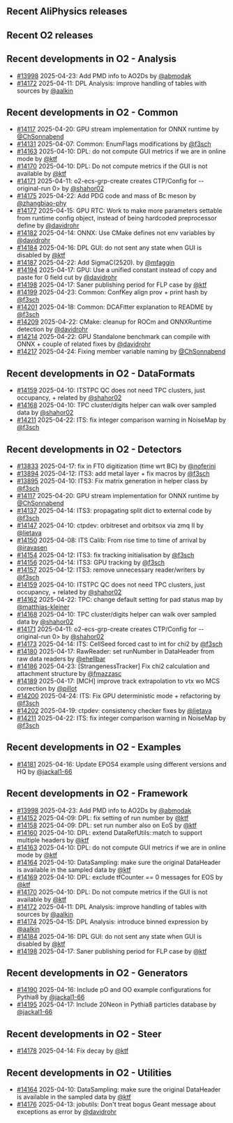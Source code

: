 ## Recent AliPhysics releases
## Recent O2 releases
## Recent developments in O2 - Analysis
- [\#13998](https://github.com/AliceO2Group/AliceO2/pull/13998) 2025-04-23: Add PMD info to AO2Ds by [@abmodak](https://github.com/abmodak)
- [\#14172](https://github.com/AliceO2Group/AliceO2/pull/14172) 2025-04-11: DPL Analysis: improve handling of tables with sources by [@aalkin](https://github.com/aalkin)
## Recent developments in O2 - Common
- [\#14117](https://github.com/AliceO2Group/AliceO2/pull/14117) 2025-04-20: GPU stream implementation for ONNX runtime by [@ChSonnabend](https://github.com/ChSonnabend)
- [\#14131](https://github.com/AliceO2Group/AliceO2/pull/14131) 2025-04-07: Common: EnumFlags modifications by [@f3sch](https://github.com/f3sch)
- [\#14163](https://github.com/AliceO2Group/AliceO2/pull/14163) 2025-04-10: DPL: do not compute GUI metrics if we are in online mode by [@ktf](https://github.com/ktf)
- [\#14170](https://github.com/AliceO2Group/AliceO2/pull/14170) 2025-04-10: DPL: Do not compute metrics if the GUI is not available by [@ktf](https://github.com/ktf)
- [\#14171](https://github.com/AliceO2Group/AliceO2/pull/14171) 2025-04-11: o2-ecs-grp-create creates CTP/Config for --original-run <run > 0>  by [@shahor02](https://github.com/shahor02)
- [\#14175](https://github.com/AliceO2Group/AliceO2/pull/14175) 2025-04-22: Add PDG code and mass of Bc meson by [@zhangbiao-phy](https://github.com/zhangbiao-phy)
- [\#14177](https://github.com/AliceO2Group/AliceO2/pull/14177) 2025-04-15: GPU RTC: Work to make more parameters settable from runtime config object, instead of being hardcoded preprocessor define by [@davidrohr](https://github.com/davidrohr)
- [\#14182](https://github.com/AliceO2Group/AliceO2/pull/14182) 2025-04-14: ONNX: Use CMake defines not env variables by [@davidrohr](https://github.com/davidrohr)
- [\#14184](https://github.com/AliceO2Group/AliceO2/pull/14184) 2025-04-16: DPL GUI: do not sent any state when GUI is disabled by [@ktf](https://github.com/ktf)
- [\#14187](https://github.com/AliceO2Group/AliceO2/pull/14187) 2025-04-22: Add SigmaC(2520). by [@mfaggin](https://github.com/mfaggin)
- [\#14194](https://github.com/AliceO2Group/AliceO2/pull/14194) 2025-04-17: GPU: Use a unified constant instead of copy and paste for 0 field cut by [@davidrohr](https://github.com/davidrohr)
- [\#14198](https://github.com/AliceO2Group/AliceO2/pull/14198) 2025-04-17: Saner publishing period for FLP case by [@ktf](https://github.com/ktf)
- [\#14199](https://github.com/AliceO2Group/AliceO2/pull/14199) 2025-04-23: Common: ConfKey align prov + print hash by [@f3sch](https://github.com/f3sch)
- [\#14201](https://github.com/AliceO2Group/AliceO2/pull/14201) 2025-04-18: Common: DCAFitter explanation to README by [@f3sch](https://github.com/f3sch)
- [\#14209](https://github.com/AliceO2Group/AliceO2/pull/14209) 2025-04-22: CMake: cleanup for ROCm and ONNXRuntime detection by [@davidrohr](https://github.com/davidrohr)
- [\#14214](https://github.com/AliceO2Group/AliceO2/pull/14214) 2025-04-22: GPU Standalone benchmark can compile with ONNX + couple of related fixes by [@davidrohr](https://github.com/davidrohr)
- [\#14217](https://github.com/AliceO2Group/AliceO2/pull/14217) 2025-04-24: Fixing member variable naming by [@ChSonnabend](https://github.com/ChSonnabend)
## Recent developments in O2 - DataFormats
- [\#14159](https://github.com/AliceO2Group/AliceO2/pull/14159) 2025-04-10: ITSTPC QC does not need TPC clusters, just occupancy, + related by [@shahor02](https://github.com/shahor02)
- [\#14168](https://github.com/AliceO2Group/AliceO2/pull/14168) 2025-04-10: TPC cluster/digits helper can walk over sampled data by [@shahor02](https://github.com/shahor02)
- [\#14211](https://github.com/AliceO2Group/AliceO2/pull/14211) 2025-04-22: ITS: fix integer comparison warning in NoiseMap by [@f3sch](https://github.com/f3sch)
## Recent developments in O2 - Detectors
- [\#13833](https://github.com/AliceO2Group/AliceO2/pull/13833) 2025-04-17: fix in FT0 digitization (time wrt BC) by [@noferini](https://github.com/noferini)
- [\#13894](https://github.com/AliceO2Group/AliceO2/pull/13894) 2025-04-12: ITS3: add metal layer + fix macros by [@f3sch](https://github.com/f3sch)
- [\#13895](https://github.com/AliceO2Group/AliceO2/pull/13895) 2025-04-10: ITS3: Fix matrix generation in helper class by [@f3sch](https://github.com/f3sch)
- [\#14117](https://github.com/AliceO2Group/AliceO2/pull/14117) 2025-04-20: GPU stream implementation for ONNX runtime by [@ChSonnabend](https://github.com/ChSonnabend)
- [\#14137](https://github.com/AliceO2Group/AliceO2/pull/14137) 2025-04-14: ITS3: propagating split dict to external code by [@f3sch](https://github.com/f3sch)
- [\#14147](https://github.com/AliceO2Group/AliceO2/pull/14147) 2025-04-10: ctpdev: orbitreset and orbitsox via zmq II by [@lietava](https://github.com/lietava)
- [\#14150](https://github.com/AliceO2Group/AliceO2/pull/14150) 2025-04-08: ITS Calib: From rise time to time of arrival by [@iravasen](https://github.com/iravasen)
- [\#14154](https://github.com/AliceO2Group/AliceO2/pull/14154) 2025-04-12: ITS3: fix tracking initialisation by [@f3sch](https://github.com/f3sch)
- [\#14156](https://github.com/AliceO2Group/AliceO2/pull/14156) 2025-04-14: ITS3: GPU tracking by [@f3sch](https://github.com/f3sch)
- [\#14157](https://github.com/AliceO2Group/AliceO2/pull/14157) 2025-04-12: ITS3: remove unnecessary reader/writers by [@f3sch](https://github.com/f3sch)
- [\#14159](https://github.com/AliceO2Group/AliceO2/pull/14159) 2025-04-10: ITSTPC QC does not need TPC clusters, just occupancy, + related by [@shahor02](https://github.com/shahor02)
- [\#14162](https://github.com/AliceO2Group/AliceO2/pull/14162) 2025-04-22: TPC: change default setting for pad status map by [@matthias-kleiner](https://github.com/matthias-kleiner)
- [\#14168](https://github.com/AliceO2Group/AliceO2/pull/14168) 2025-04-10: TPC cluster/digits helper can walk over sampled data by [@shahor02](https://github.com/shahor02)
- [\#14171](https://github.com/AliceO2Group/AliceO2/pull/14171) 2025-04-11: o2-ecs-grp-create creates CTP/Config for --original-run <run > 0>  by [@shahor02](https://github.com/shahor02)
- [\#14173](https://github.com/AliceO2Group/AliceO2/pull/14173) 2025-04-14: ITS: CellSeed forced cast to int for chi2 by [@f3sch](https://github.com/f3sch)
- [\#14180](https://github.com/AliceO2Group/AliceO2/pull/14180) 2025-04-17: RawReader: set runNumber in DataHeader from raw data readers by [@ehellbar](https://github.com/ehellbar)
- [\#14186](https://github.com/AliceO2Group/AliceO2/pull/14186) 2025-04-23: [StrangenessTracker] Fix chi2 calculation and attachment structure by [@fmazzasc](https://github.com/fmazzasc)
- [\#14189](https://github.com/AliceO2Group/AliceO2/pull/14189) 2025-04-17: [MCH] improve track extrapolation to vtx wo MCS correction by [@pillot](https://github.com/pillot)
- [\#14200](https://github.com/AliceO2Group/AliceO2/pull/14200) 2025-04-24: ITS: Fix GPU deterministic mode + refactoring by [@f3sch](https://github.com/f3sch)
- [\#14202](https://github.com/AliceO2Group/AliceO2/pull/14202) 2025-04-19: ctpdev: consistency checker fixes by [@lietava](https://github.com/lietava)
- [\#14211](https://github.com/AliceO2Group/AliceO2/pull/14211) 2025-04-22: ITS: fix integer comparison warning in NoiseMap by [@f3sch](https://github.com/f3sch)
## Recent developments in O2 - Examples
- [\#14181](https://github.com/AliceO2Group/AliceO2/pull/14181) 2025-04-16: Update EPOS4 example using different versions and HQ by [@jackal1-66](https://github.com/jackal1-66)
## Recent developments in O2 - Framework
- [\#13998](https://github.com/AliceO2Group/AliceO2/pull/13998) 2025-04-23: Add PMD info to AO2Ds by [@abmodak](https://github.com/abmodak)
- [\#14152](https://github.com/AliceO2Group/AliceO2/pull/14152) 2025-04-09: DPL: fix setting of run number by [@ktf](https://github.com/ktf)
- [\#14158](https://github.com/AliceO2Group/AliceO2/pull/14158) 2025-04-09: DPL: set run number also on EoS by [@ktf](https://github.com/ktf)
- [\#14160](https://github.com/AliceO2Group/AliceO2/pull/14160) 2025-04-10: DPL: extend DataRefUtils::match to support multiple headers by [@ktf](https://github.com/ktf)
- [\#14163](https://github.com/AliceO2Group/AliceO2/pull/14163) 2025-04-10: DPL: do not compute GUI metrics if we are in online mode by [@ktf](https://github.com/ktf)
- [\#14164](https://github.com/AliceO2Group/AliceO2/pull/14164) 2025-04-10: DataSampling: make sure the original DataHeader is available in the sampled data by [@ktf](https://github.com/ktf)
- [\#14169](https://github.com/AliceO2Group/AliceO2/pull/14169) 2025-04-10: DPL: exclude tfCounter == 0 messages for EOS by [@ktf](https://github.com/ktf)
- [\#14170](https://github.com/AliceO2Group/AliceO2/pull/14170) 2025-04-10: DPL: Do not compute metrics if the GUI is not available by [@ktf](https://github.com/ktf)
- [\#14172](https://github.com/AliceO2Group/AliceO2/pull/14172) 2025-04-11: DPL Analysis: improve handling of tables with sources by [@aalkin](https://github.com/aalkin)
- [\#14174](https://github.com/AliceO2Group/AliceO2/pull/14174) 2025-04-15: DPL Analysis: introduce binned expression by [@aalkin](https://github.com/aalkin)
- [\#14184](https://github.com/AliceO2Group/AliceO2/pull/14184) 2025-04-16: DPL GUI: do not sent any state when GUI is disabled by [@ktf](https://github.com/ktf)
- [\#14198](https://github.com/AliceO2Group/AliceO2/pull/14198) 2025-04-17: Saner publishing period for FLP case by [@ktf](https://github.com/ktf)
## Recent developments in O2 - Generators
- [\#14190](https://github.com/AliceO2Group/AliceO2/pull/14190) 2025-04-16: Include pO and OO example configurations for Pythia8 by [@jackal1-66](https://github.com/jackal1-66)
- [\#14195](https://github.com/AliceO2Group/AliceO2/pull/14195) 2025-04-17: Include 20Neon in Pythia8 particles database by [@jackal1-66](https://github.com/jackal1-66)
## Recent developments in O2 - Steer
- [\#14178](https://github.com/AliceO2Group/AliceO2/pull/14178) 2025-04-14: Fix decay by [@ktf](https://github.com/ktf)
## Recent developments in O2 - Utilities
- [\#14164](https://github.com/AliceO2Group/AliceO2/pull/14164) 2025-04-10: DataSampling: make sure the original DataHeader is available in the sampled data by [@ktf](https://github.com/ktf)
- [\#14176](https://github.com/AliceO2Group/AliceO2/pull/14176) 2025-04-13: jobutils: Don't treat bogus Geant message about exceptions as error by [@davidrohr](https://github.com/davidrohr)
